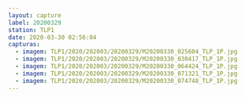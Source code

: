 ```yaml
---
layout: capture
label: 20200329
station: TLP1
date: 2020-03-30 02:56:04
capturas:
  - imagem: TLP1/2020/202003/20200329/M20200330_025604_TLP_1P.jpg
  - imagem: TLP1/2020/202003/20200329/M20200330_030417_TLP_1P.jpg
  - imagem: TLP1/2020/202003/20200329/M20200330_064424_TLP_1P.jpg
  - imagem: TLP1/2020/202003/20200329/M20200330_071321_TLP_1P.jpg
  - imagem: TLP1/2020/202003/20200329/M20200330_074748_TLP_1P.jpg
---
```

